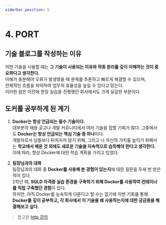 ```yaml
---
siderbar_position: 5
---
```


# 4. PORT

## 기술 블로그를 작성하는 이유

어떤 기술을 사용할 때는 **그 기술이 사용되는 이유와 작동 원리를 깊이 이해하는 것이 중요하다고 생각한다.**\
이해가 충분해야 오류가 발생했을 때 문제를 추론하고 빠르게 해결할 수 있으며,\
전체적인 흐름을 파악하여 업무의 효율성을 높일 수 있다고 믿는다.\
이러한 점은 이전에 현장 실습을 진행했던 회사에서도 크게 실감한 부분이다.

## 도커를 공부하게 된 계기

1. **Docker는 항상 언급되는 필수 기술이다.**\
   대부분의 채용 공고나 개발 커뮤니티에서 여러 기술을 접할 기회가 많다. 그중에서도 **Docker는 항상 언급되는 핵심 기술 중 하나**이다.\
   개발자로서 남들보다 뒤처지지 않기 위해, 그리고 나 자신의 가치를 높이기 위해서는 **학교에서 배운 것 외에도 새로운 기술을 지속적으로 습득해야 한다고 생각한다.**\
   이에 따라, 항상 Docker에 대한 학습 계획을 가지고 있었다.

2. **팀장님과의 대화**\
   팀장님과의 대화 중 **Docker를 사용해 본 경험이 있는지**에 대한 질문을 두세 번 받은 적이 있다.\
   2학년 때, **SQLD 자격증 실습 환경을 구축하기 위해 Docker를 사용하여 컨테이너를 직접 구축했던 경험**이 있다.\
   하지만, 아직 Docker를 능숙하게 다룬다고 할 수는 없기에 이번 기회를 통해 **Docker를 깊이 공부하고, 각 회사에서 이 기술을 왜 사용하는지에 대한 궁금증을 해결해보고 싶다.**

> 참고한 [http 강의](https://inf.run/AMxiF)

